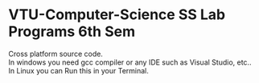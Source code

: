 # VTU-Computer-Science SS Lab Programs 6th Sem
Cross platform source code.<br>
In windows you need gcc compiler or any IDE such as Visual Studio, etc..<br>
In Linux you can Run this in your Terminal.
